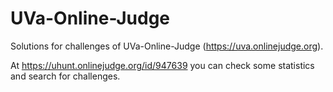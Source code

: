 # UVa-Online-Judge
Solutions for challenges of UVa-Online-Judge (https://uva.onlinejudge.org).  

At https://uhunt.onlinejudge.org/id/947639 you can check some statistics and search for challenges.

